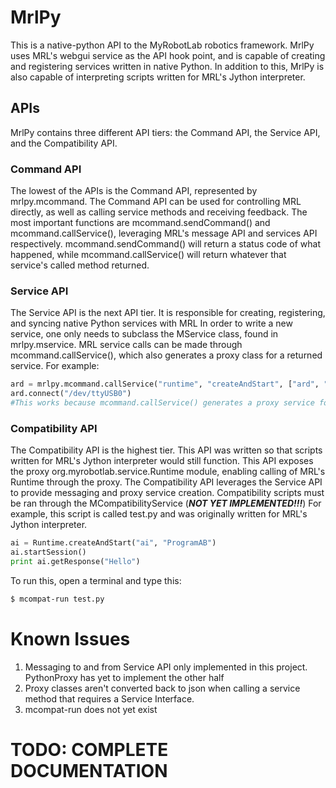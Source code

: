 # MrlPy
This is a native-python API to the MyRobotLab robotics framework. MrlPy uses MRL's webgui service as the API hook point,
and is capable of creating and registering services written in native Python. In addition to this, MrlPy is also capable of
interpreting scripts written for MRL's Jython interpreter.

## APIs
MrlPy contains three different API tiers: the Command API, the Service API, and the Compatibility API.

### Command API
The lowest of the APIs is the Command API, represented by mrlpy.mcommand. The Command API
can be used for controlling MRL directly, as well as calling service methods and receiving feedback. The most important functions
are mcommand.sendCommand() and mcommand.callService(), leveraging MRL's message API and services API respectively.
mcommand.sendCommand() will return a status code of what happened, while mcommand.callService() will return whatever that service's
called method returned.

### Service API
The Service API is the next API tier. It is responsible for creating, registering, and syncing native Python services
with MRL In order to write a new service, one only needs to subclass the MService class, found in mrlpy.mservice.
MRL service calls can be made through mcommand.callService(), which also generates a proxy class for a returned service.
For example:
```python
ard = mrlpy.mcommand.callService("runtime", "createAndStart", ["ard", "Arduino"]
ard.connect("/dev/ttyUSB0")
#This works because mcommand.callService() generates a proxy service for any returned service.
```
### Compatibility API
The Compatibility API is the highest tier. This API was written so that scripts written for MRL's Jython interpreter would still
function. This API exposes the proxy org.myrobotlab.service.Runtime module, enabling calling of MRL's Runtime through the proxy.
The Compatibility API leverages the Service API to provide messaging and proxy service creation.
Compatibility scripts must be ran through the MCompatibilityService (***NOT YET IMPLEMENTED!!!***)
For example, this script is called test.py and was originally written for MRL's Jython interpreter.
```python
ai = Runtime.createAndStart("ai", "ProgramAB")
ai.startSession()
print ai.getResponse("Hello")
```
To run this, open a terminal and type this:
```bash
$ mcompat-run test.py
```

# Known Issues
1. Messaging to and from Service API only implemented in this project. PythonProxy has yet to implement the other half
2. Proxy classes aren't converted back to json when calling a service method that requires a Service Interface.
3. mcompat-run does not yet exist

# TODO: COMPLETE DOCUMENTATION  
